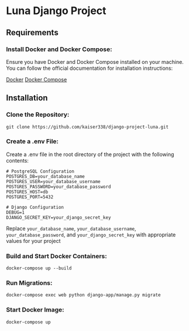 # Luna Django Project
## Requirements

### Install Docker and Docker Compose:

Ensure you have Docker and Docker Compose installed on your machine. You can follow the official documentation for installation instructions:

[Docker](https://docs.docker.com/engine/install/)
[Docker Compose](https://docs.docker.com/compose/install/)

## Installation

### Clone the Repository:
```
git clone https://github.com/kaiser338/django-project-luna.git
```

### Create a .env File:
Create a .env file in the root directory of the project with the following contents:
```
# PostgreSQL Configuration
POSTGRES_DB=your_database_name
POSTGRES_USER=your_database_username
POSTGRES_PASSWORD=your_database_password
POSTGRES_HOST=db
POSTGRES_PORT=5432

# Django Configuration
DEBUG=1
DJANGO_SECRET_KEY=your_django_secret_key
```

Replace `your_database_name`, `your_database_username`, `your_database_password`, and `your_django_secret_key` with appropriate values for your project

### Build and Start Docker Containers:

```
docker-compose up --build
```


### Run Migrations:
```
docker-compose exec web python django-app/manage.py migrate
```


### Start Docker Image:
```
docker-compose up
```